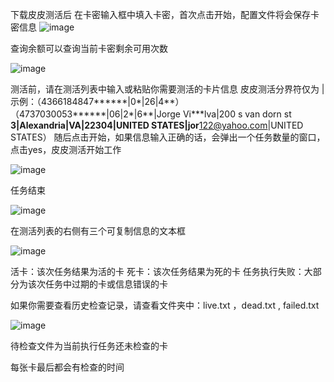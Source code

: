 下载皮皮测活后
在卡密输入框中填入卡密，首次点击开始，配置文件将会保存卡密信息
![image](https://github.com/pipichecker/pipi/assets/162939358/d39ab136-fdab-47be-86f3-d5671067d278)

查询余额可以查询当前卡密剩余可用次数

![image](https://github.com/pipichecker/pipi/assets/162939358/b4673946-9a86-4748-9056-a6a16140a0f0)


测活前，请在测活列表中输入或粘贴你需要测活的卡片信息
皮皮测活分界符仅为 |  示例：（4366184847******|0*|26|4**）（4737030053******|06|2*|6**|Jorge Vi***lva|200 s van dorn st ****3|Alexandria|VA|22304|UNITED STATES|jor****122@yahoo.com|UNITED STATES）
随后点击开始，如果信息输入正确的话，会弹出一个任务数量的窗口，点击yes，皮皮测活开始工作

![image](https://github.com/pipichecker/pipi/assets/162939358/79b5d6f1-9825-4e4a-94a0-aef5fa7bfa87)

任务结束

![image](https://github.com/pipichecker/pipi/assets/162939358/6422e18d-5138-4f40-b2df-03a4ef7635ed)


在测活列表的右侧有三个可复制信息的文本框

![image](https://github.com/pipichecker/pipi/assets/162939358/95a98f49-6ede-4786-958f-0ad6ae22de88)

活卡：该次任务结果为活的卡
死卡：该次任务结果为死的卡
任务执行失败：大部分为该次任务中过期的卡或信息错误的卡



如果你需要查看历史检查记录，请查看文件夹中：live.txt ，dead.txt , failed.txt

![image](https://github.com/pipichecker/pipi/assets/162939358/449da564-b4c6-4fc1-91e6-bb49b24a4cd2)

待检查文件为当前执行任务还未检查的卡

每张卡最后都会有检查的时间
